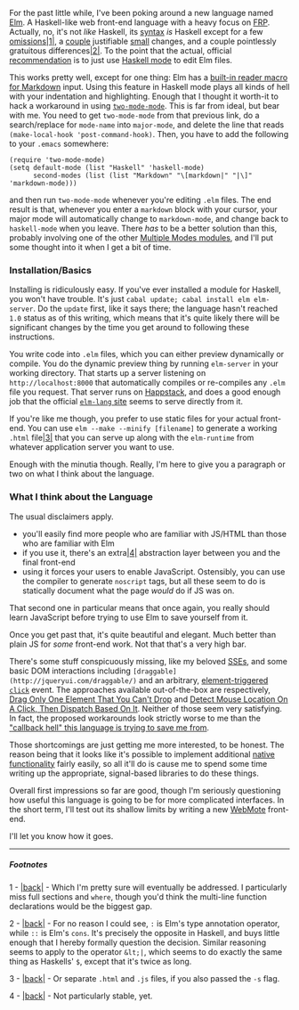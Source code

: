 For the past little while, I've been poking around a new language named [Elm](http://elm-lang.org/). A Haskell-like web front-end language with a heavy focus on [FRP](http://en.wikipedia.org/wiki/Functional_reactive_programming). Actually, no, it's not *like* Haskell, its [syntax](http://elm-lang.org/learn/Syntax.elm) *is* Haskell except for a few [omissions](http://elm-lang.org/learn/Syntax.elm#things-not-in-elm)<a name="note-Mon-Jun-17-232836EDT-2013"></a>[|1|](#foot-Mon-Jun-17-232836EDT-2013), a [couple](http://elm-lang.org/learn/Syntax.elm#type-annotations) justifiable [small](http://elm-lang.org/learn/Syntax.elm#records) changes, and a couple pointlessly gratuitous differences<a name="note-Mon-Jun-17-232840EDT-2013"></a>[|2|](#foot-Mon-Jun-17-232840EDT-2013). To the point that the actual, official [recommendation](http://elm-lang.org/Download.elm) is to just use [Haskell mode](http://projects.haskell.org/haskellmode-emacs/) to edit Elm files. 

This works pretty well, except for one thing: Elm has a [built-in reader macro for Markdown](http://elm-lang.org/edit/examples/Elements/Markdown.elm) input. Using this feature in Haskell mode plays all kinds of hell with your indentation and highlighting. Enough that I thought it worth-it to hack a workaround in using [`two-mode-mode`](http://www.welton.it/freesoftware/files/two-mode-mode.el). This is far from ideal, but bear with me. You need to get `two-mode-mode` from that previous link, do a search/replace for `mode-name` into `major-mode`, and delete the line that reads `(make-local-hook 'post-command-hook)`. Then, you have to add the following to your `.emacs` somewhere:

```emacs-lisp
(require 'two-mode-mode)
(setq default-mode (list "Haskell" 'haskell-mode)
      second-modes (list (list "Markdown" "\[markdown|" "|\]" 'markdown-mode)))
```

and then run `two-mode-mode` whenever you're editing `.elm` files. The end result is that, whenever you enter a `markdown` block with your cursor, your major mode will automatically change to `markdown-mode`, and change back to `haskell-mode` when you leave. There *has* to be a better solution than this, probably involving one of the other [Multiple Modes modules](http://www.emacswiki.org/emacs/MultipleModes), and I'll put some thought into it when I get a bit of time.

### <a name="installationbasics"></a>Installation/Basics

Installing is ridiculously easy. If you've ever installed a module for Haskell, you won't have trouble. It's just `cabal update; cabal install elm elm-server`. Do the `update` first, like it says there; the language hasn't reached `1.0` status as of this writing, which means that it's quite likely there will be significant changes by the time you get around to following these instructions.

You write code into `.elm` files, which you can either preview dynamically or compile. You do the dynamic preview thing by running `elm-server` in your working directory. That starts up a server listening on `http://localhost:8000` that automatically compiles or re-compiles any `.elm` file you request. That server runs on [Happstack](http://www.happstack.com/page/view-page-slug/1/happstack), and does a good enough job that the official [`elm-lang` site](http://elm-lang.org/) seems to serve directly from it.

If you're like me though, you prefer to use static files for your actual front-end. You can use `elm --make --minify [filename]` to generate a working `.html` file<a name="note-Mon-Jun-17-232850EDT-2013"></a>[|3|](#foot-Mon-Jun-17-232850EDT-2013) that you can serve up along with the `elm-runtime` from whatever application server you want to use.

Enough with the minutia though. Really, I'm here to give you a paragraph or two on what I think about the language.

### <a name="what-i-think-about-the-language"></a>What I think about the Language

The usual disclaimers apply.


-   you'll easily find more people who are familiar with JS/HTML than those who are familiar with Elm
-   if you use it, there's an extra<a name="note-Mon-Jun-17-232855EDT-2013"></a>[|4|](#foot-Mon-Jun-17-232855EDT-2013) abstraction layer between you and the final front-end
-   using it forces your users to enable JavaScript. Ostensibly, you can use the compiler to generate `noscript` tags, but all these seem to do is statically document what the page *would* do if JS was on.


That second one in particular means that once again, you really should learn JavaScript before trying to use Elm to save yourself from it.

Once you get past that, it's quite beautiful and elegant. Much better than plain JS for *some* front-end work. Not that that's a very high bar.

There's some stuff conspicuously missing, like my beloved [SSEs](http://www.w3schools.com/html/html5_serversentevents.asp), and some basic DOM interactions including `[draggable](http://jqueryui.com/draggable/)` and an arbitrary, [element-triggered `click`](http://www.w3schools.com/jsref/event_onclick.asp) event. The approaches available out-of-the-box are respectively, [Drag Only One Element That You Can't Drop](http://elm-lang.org/edit/examples/Reactive/Transforms.elm) and [Detect Mouse Location On A Click, Then Dispatch Based On It](http://www.grzegorzbalcerek.net/elm/TicTacToe.elm). Neither of those seem very satisfying. In fact, the proposed workarounds look strictly worse to me than the ["callback hell" this language is trying to save me from](http://elm-lang.org/learn/Escape-from-Callback-Hell.elm).

Those shortcomings are just getting me more interested, to be honest. The reason being that it looks like it's possible to implement additional [native functionality](https://github.com/evancz/Elm/tree/master/libraries/Native) fairly easily, so all it'll do is cause me to spend some time writing up the appropriate, signal-based libraries to do these things.

Overall first impressions so far are good, though I'm seriously questioning how useful this language is going to be for more complicated interfaces. In the short term, I'll test out its shallow limits by writing a new [WebMote](https://github.com/Inaimathi/web-mote) front-end.

I'll let you know how it goes.

* * *
##### Footnotes

1 - <a name="foot-Mon-Jun-17-232836EDT-2013"></a>[|back|](#note-Mon-Jun-17-232836EDT-2013) - Which I'm pretty sure will eventually be addressed. I particularly miss full sections and `where`, though you'd think the multi-line function declarations would be the biggest gap.

2 - <a name="foot-Mon-Jun-17-232840EDT-2013"></a>[|back|](#note-Mon-Jun-17-232840EDT-2013) - For no reason I could see, `:` is Elm's type annotation operator, while `::` is Elm's `cons`. It's precisely the opposite in Haskell, and buys little enough that I hereby formally question the decision. Similar reasoning seems to apply to the operator `&lt;|`, which seems to do exactly the same thing as Haskells' `$`, except that it's twice as long.

3 - <a name="foot-Mon-Jun-17-232850EDT-2013"></a>[|back|](#note-Mon-Jun-17-232850EDT-2013) - Or separate `.html` and `.js` files, if you also passed the `-s` flag.

4 - <a name="foot-Mon-Jun-17-232855EDT-2013"></a>[|back|](#note-Mon-Jun-17-232855EDT-2013) - Not particularly stable, yet.
